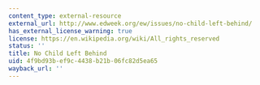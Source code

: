 ```yaml
---
content_type: external-resource
external_url: http://www.edweek.org/ew/issues/no-child-left-behind/
has_external_license_warning: true
license: https://en.wikipedia.org/wiki/All_rights_reserved
status: ''
title: No Child Left Behind
uid: 4f9bd93b-ef9c-4438-b21b-06fc82d5ea65
wayback_url: ''
---
```

